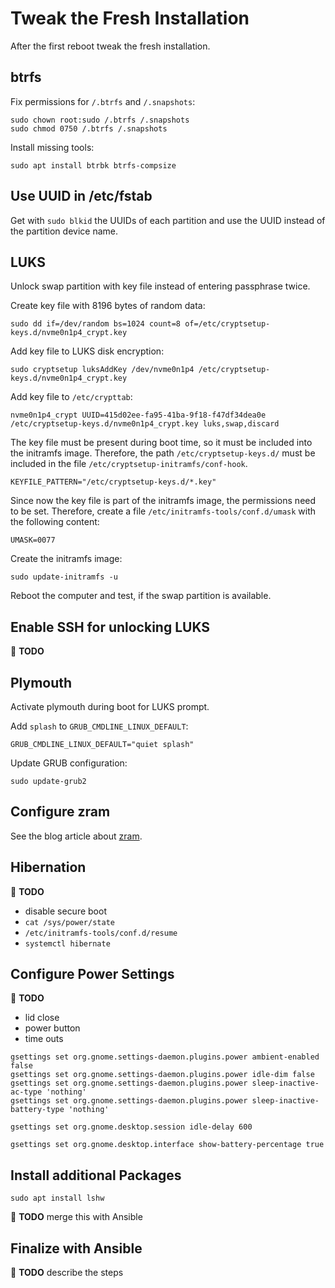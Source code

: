 # Tweak the Fresh Installation

After the first reboot tweak the fresh installation.

## btrfs

Fix permissions for `/.btrfs` and `/.snapshots`:

``` console
sudo chown root:sudo /.btrfs /.snapshots
sudo chmod 0750 /.btrfs /.snapshots
```

Install missing tools:

``` console
sudo apt install btrbk btrfs-compsize
```

## Use UUID in /etc/fstab

Get with `sudo blkid` the UUIDs of each partition and use the UUID instead of
the partition device name.

## LUKS

Unlock swap partition with key file instead of entering passphrase twice.

Create key file with 8196 bytes of random data:

``` console
sudo dd if=/dev/random bs=1024 count=8 of=/etc/cryptsetup-keys.d/nvme0n1p4_crypt.key
```

Add key file to LUKS disk encryption:

``` console
sudo cryptsetup luksAddKey /dev/nvme0n1p4 /etc/cryptsetup-keys.d/nvme0n1p4_crypt.key
```

Add key file to `/etc/crypttab`:

``` plaintext
nvme0n1p4_crypt UUID=415d02ee-fa95-41ba-9f18-f47df34dea0e /etc/cryptsetup-keys.d/nvme0n1p4_crypt.key luks,swap,discard
```

The key file must be present during boot time, so it must be included into the
initramfs image. Therefore, the path `/etc/cryptsetup-keys.d/` must be included
in the file `/etc/cryptsetup-initramfs/conf-hook`.

``` plaintext
KEYFILE_PATTERN="/etc/cryptsetup-keys.d/*.key"
```

Since now the key file is part of the initramfs image, the permissions need to
be set. Therefore, create a file `/etc/initramfs-tools/conf.d/umask` with the
following content:

``` plaintext
UMASK=0077
```

Create the initramfs image:

``` plaintext
sudo update-initramfs -u
```

Reboot the computer and test, if the swap partition is available.

## Enable SSH for unlocking LUKS

:construction: **TODO**

## Plymouth

Activate plymouth during boot for LUKS prompt.

Add `splash` to `GRUB_CMDLINE_LINUX_DEFAULT`:

``` plaintext title="/etc/default/grub"
GRUB_CMDLINE_LINUX_DEFAULT="quiet splash"
```

Update GRUB configuration:

``` console
sudo update-grub2
```

## Configure zram

See the blog article about [zram](../../blog/posts/zram-and-swap.md).

## Hibernation

:construction: **TODO**

* disable secure boot
* `cat /sys/power/state`
* `/etc/initramfs-tools/conf.d/resume`
* `systemctl hibernate`

## Configure Power Settings

:construction: **TODO**

* lid close
* power button
* time outs

``` console
gsettings set org.gnome.settings-daemon.plugins.power ambient-enabled false
gsettings set org.gnome.settings-daemon.plugins.power idle-dim false
gsettings set org.gnome.settings-daemon.plugins.power sleep-inactive-ac-type 'nothing'
gsettings set org.gnome.settings-daemon.plugins.power sleep-inactive-battery-type 'nothing'

gsettings set org.gnome.desktop.session idle-delay 600

gsettings set org.gnome.desktop.interface show-battery-percentage true
```

## Install additional Packages

``` console
sudo apt install lshw
```

:construction: **TODO** merge this with Ansible

## Finalize with Ansible

:construction: **TODO** describe the steps
